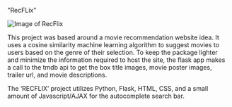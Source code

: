 "RecFLix"

![Image of RecFlix](https://i.imgur.com/UgAF0em.jpg)

This project was based around a movie recommendation website idea. It uses a cosine similarity machine learning algorithm to suggest movies to users based on the genre of their selection. To keep the package lighter and minimize the information required to host the site, the flask app makes a call to the tmdb api to get the box title images, movie poster images, trailer url, and movie descriptions.

The ‘RECFLIX’ project utilizes Python, Flask, HTML, CSS, and a small amount of Javascript/AJAX for the autocomplete search bar.
